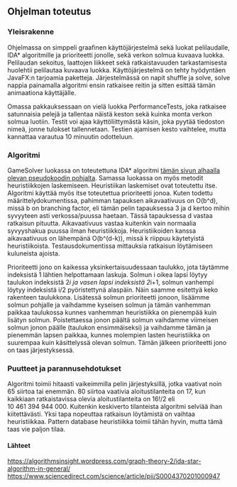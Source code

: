 ## Ohjelman toteutus

### Yleisrakenne
Ohjelmassa on simppeli graafinen käyttöjärjestelmä sekä luokat pelilaudalle, IDA* algoritmille ja prioriteetti jonolle, sekä verkon solmua kuvaava luokka. Pelilaudan sekoitus, laattojen liikkeet sekä ratkaistavuuden tarkastamisesta huolehtii pelilautaa kuvaava luokka. Käyttöjärjestelmä on tehty hyödyntäen JavaFX:n tarjoamia paketteja. Järjestelmässä on napit shuffle ja solve, solve nappia painamalla algoritmi ensin ratkaisee reitin ja sitten esittää tämän animaationa käyttäjälle.

Omassa pakkauksessaan on vielä luokka PerformanceTests, joka ratkaisee satunnaisia pelejä ja tallentaa näistä keston sekä kuinka monta verkon solmua luotiin. Testit voi ajaa käyttöliittymästä käsin, joka pyytää tiedoston nimeä, jonne tulokset tallennetaan. Testien ajamisen kesto vaihtelee, mutta kannattaa varautua 10 minuutin odotteluun.

### Algoritmi
GameSolver luokassa on toteutettuna IDA* algoritmi [tämän sivun alhaalla olevan pseudokoodin pohjalta](https://algorithmsinsight.wordpress.com/graph-theory-2/ida-star-algorithm-in-general/). Samassa luokassa on myös metodit heuristiikkojen laskemiseen. Heuristiikan laskemiset ovat toteutettu itse. Algoritmi käyttää myös itse toteutettua prioriteetti jonoa. Kuten todettu määrittelydokumentissa, pahimman tapauksen aikavaativuus on O(b^d), missä b on branching factor, eli tämän pelin tapauksessa 3 ja d kertoo mihin syvyyteen asti verkossa/puussa haetaan. Tässä tapauksessa d vastaa ratkaisun pituutta. Aikavaativuus vastaa kuitenkin vain normaalia syvyyshakua puussa ilman heuristiikkoja. Heuristiikoiden kanssa aikavaativuus on lähempänä O(b^(d-k)), missä k riippuu käytetyistä heuristiikoista. Testausdokumentissa mittauksia ratkaisun löytämiseen kuluneista ajoista.

Prioriteetti jono on kaikessa yksinkertaisuudessaan taulukko, jota täytämme indeksistä 1 lähtien helpottamaan laskuja. Solmun i oikea lapsi löytyy taulukon indeksistä 2*i ja vasen lapsi indeksistä 2*i+1, solmun vanhempi löytyy indeksistä i/2 pyöristettynä alaspäin. Näin saamme esitettyä keko rakenteen taulukkona. Lisätessä solmun prioriteetti jonoon, lisäämme solmun pohjalle ja vaihdamme kyseisen solmun ja tämän vanhemman paikkaa taulukossa kunnes vanhemman heuristiikka on pienempää kuin lisätyn solmun. Poistettaessa jonon päältä solmun vaihdamme viimeisen solmun jonon päälle (taulukon ensimmäiseksi) ja vaihdamme tämän ja pienemmän lapsen paikkaa, kunnes molempien lasten heuristiikka on suurempaa kuin käsittelyssä olevan solmun. Tämän jälkeen prioriteetti jono on taas järjestyksessä.


### Puutteet ja parannusehdotukset
Algoritmi toimii hitaasti vaikeimmilla pelin järjestyksillä, jotka vaativat noin 65 siirtoa tai enemmän. 80 siirtoa vaativia aloitustilanteita on 17, kun kaikkiaan ratkaistavissa olevia aloitustilanteita on 16!/2 eli 10 461 394 944 000. Kuitenkin keskiverto tilanteista algoritmi selviää ihan kiitettävästi. Yksi tapa nopeuttaa ratkaisun löytämistä on vaihtaa heuristiikkaa. Pattern database heuristiikka toimii tähän hyvin, mutta tämä taas vie paljon tilaa.

#### Lähteet
https://algorithmsinsight.wordpress.com/graph-theory-2/ida-star-algorithm-in-general/
https://www.sciencedirect.com/science/article/pii/S0004370201000947
